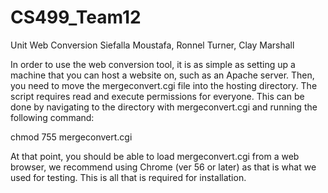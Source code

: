 # CS499_Team12
Unit Web Conversion
Siefalla Moustafa, Ronnel Turner, Clay Marshall


In order to use the web conversion tool, it is as simple as setting up a machine that you can host a website on, such as an Apache server. Then, you need to move the mergeconvert.cgi file into the hosting directory. The script requires read and execute permissions for everyone. This can be done by navigating to the directory with mergeconvert.cgi and running the following command:

chmod 755 mergeconvert.cgi

At that point, you should be able to load mergeconvert.cgi from a web browser, we recommend using Chrome (ver 56 or later) as that is what we used for testing. This is all that is required for installation.
